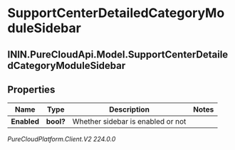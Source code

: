 # SupportCenterDetailedCategoryModuleSidebar

## ININ.PureCloudApi.Model.SupportCenterDetailedCategoryModuleSidebar

## Properties

|Name | Type | Description | Notes|
|------------ | ------------- | ------------- | -------------|
| **Enabled** | **bool?** | Whether sidebar is enabled or not | |



_PureCloudPlatform.Client.V2 224.0.0_
